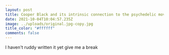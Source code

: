 ```yaml
---
layout: post
title: Cooper Black and its intrinsic connection to the psychedelic movement.
date: 2021-10-04T10:04:57.235Z
image: ../uploads/original.jpg-copy.jpg
title_color: "#ffffff"
comments: false
---
```

I haven't ruddy written it yet give me a break